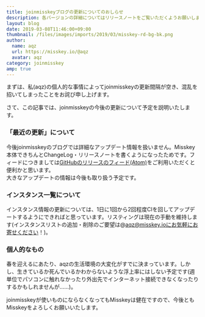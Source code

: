 ```yaml
---
title: joinmisskeyブログの更新についてのおしらせ
description: 各バージョンの詳細についてはリリースノートをご覧いただくようお願いします。
layout: blog
date: 2019-03-08T11:46:00+09:00
thumbnail: /files/images/imports/2019/03/misskey-rd-bg-bk.png
author:
  name: aqz
  url: https://misskey.io/@aqz
  avatar: aqz
category: joinmisskey
amp: true
---
```

まずは、私(aqz)の個人的な事情によってjoinmisskeyの更新間隔が空き、混乱を招いてしまったことをお詫び申し上げます。

さて、この記事では、joinmisskeyの今後の更新について予定を説明いたします。

### 「最近の更新」について
今後joinmisskeyのブログでは詳細なアップデート情報を扱いません。Misskey本体できちんとChangeLog・リリースノートを書くようになったためです。フィードにつきましては[GitHubのリリースのフィード(Atom)](https://github.com/syuilo/misskey/releases.atom)をご利用いただくと便利かと思います。  
大きなアップデートの情報は今後も取り扱う予定です。

### インスタンス一覧について
インスタンス情報の更新については、1日に1回から2回程度CIを回してアップデートするようにできればと思っています。リスティングは現在の手動を維持します(インスタンスリストの追加・削除のご要望は@aqz@misskey.ioにお気軽にお寄せください！)。

### 個人的なもの
春を迎えるにあたり、aqzの生活環境の大変化がすでに決まっています。しかし、生きているか死んでいるかわからないような浮上率にはしない予定です(週単位でパソコンに触れなかったり外出先でインターネット接続できなくなったりするかもしれませんが……)。

joinmisskeyが使いものにならなくなってもMisskeyは健在ですので、今後ともMisskeyをよろしくお願いいたします。
